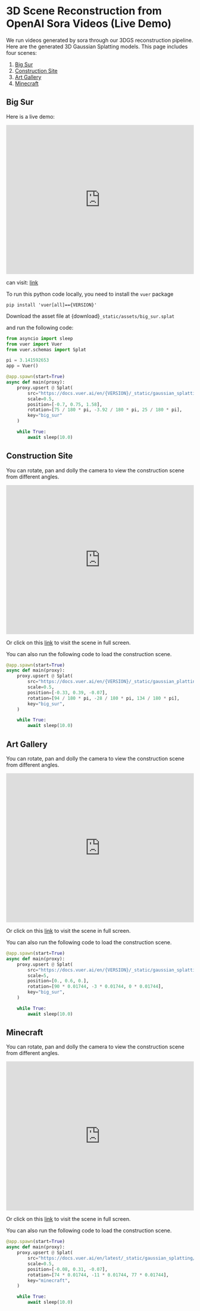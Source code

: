 
# 3D Scene Reconstruction from OpenAI Sora Videos (Live Demo)

We run videos generated by sora through our 3DGS reconstruction pipeline. Here
are the generated 3D Gaussian Splatting models. This page includes four scenes:

1. [Big Sur](#big-sur) 
2. [Construction Site](#sora-construction-scene) 
3. [Art Gallery](#art-gallery)
4. [Minecraft](#minecraft)

## Big Sur

Here is a live demo:
<iframe src="https://vuer.ai/?collapseMenu=True&grid=False&fov=115&scene=3gAEqGNoaWxkcmVukd4AB6hjaGlsZHJlbpCjdGFnpVNwbGF0o2tleadiaWdfc3Vyo3NyY9k7aHR0cHM6Ly9kb2NzLnZ1ZXIuYWkvZW4vbGF0ZXN0L19zdGF0aWMvYXNzZXRzL2JpZ19zdXIuc3BsYXSlc2NhbGXLP%2BAAAAAAAACocG9zaXRpb26Ty7%2FmZmZgAAAAyz%2FoAAAAAAAAyz%2F5R64gAAAAqHJvdGF0aW9uk8s%2F9PGmwAAAAMu%2FsYPFQAAAAMs%2F2%2BzeYAAAAKxodG1sQ2hpbGRyZW6Qq3Jhd0NoaWxkcmVukKpiZ0NoaWxkcmVukA%3D%3D" width="100%" height="400" frameborder="0"></iframe>

can visit: <a href="https://vuer.ai/?collapseMenu=True&grid=False&fov=115&scene=3gAEqGNoaWxkcmVukd4AB6hjaGlsZHJlbpCjdGFnpVNwbGF0o2tleadiaWdfc3Vyo3NyY9k7aHR0cHM6Ly9kb2NzLnZ1ZXIuYWkvZW4vbGF0ZXN0L19zdGF0aWMvYXNzZXRzL2JpZ19zdXIuc3BsYXSlc2NhbGXLP%2BAAAAAAAACocG9zaXRpb26Ty7%2FmZmZgAAAAyz%2FoAAAAAAAAyz%2F5R64gAAAAqHJvdGF0aW9uk8s%2F9PGmwAAAAMu%2FsYPFQAAAAMs%2F2%2BzeYAAAAKxodG1sQ2hpbGRyZW6Qq3Jhd0NoaWxkcmVukKpiZ0NoaWxkcmVukA%3D%3">link</a>

To run this python code locally, you need to install the `vuer` package 
```shell
pip install 'vuer[all]=={VERSION}'
```

Download the asset file at {download}`_static/assets/big_sur.splat`

and run the following code:

```python
from asyncio import sleep
from vuer import Vuer
from vuer.schemas import Splat

pi = 3.141592653
app = Vuer()
```
```python
@app.spawn(start=True)
async def main(proxy):
    proxy.upsert @ Splat(
        src="https://docs.vuer.ai/en/{VERSION}/_static/gaussian_splatting/big_sur.splat",
        scale=0.5,
        position=[-0.7, 0.75, 1.58],
        rotation=[75 / 180 * pi, -3.92 / 180 * pi, 25 / 180 * pi],
        key="big_sur"
    )

    while True:
        await sleep(10.0)
```


## Construction Site

You can rotate, pan and dolly the camera to view the construction scene from different angles.

<iframe src="https://vuer.ai/?collapseMenu=True&fov=50&scene=3gAEqGNoaWxkcmVukd4AB6hjaGlsZHJlbpCjdGFnpVNwbGF0o2tleadiaWdfc3Vyo3NyY9lAaHR0cHM6Ly9kb2NzLnZ1ZXIuYWkvZW4vbGF0ZXN0L19zdGF0aWMvYXNzZXRzL2NvbnN0cnVjdGlvbi5zcGxhdKVzY2FsZcs%2F4AAAAAAAAKhwb3NpdGlvbpPLv9UeuGAAAADLP9j1woAAAADLv7HrhSAAAACocm90YXRpb26Tyz%2F6P%2B%2FAAAAAy7%2FfRrugAAAAy0ACtb4AAAAArGh0bWxDaGlsZHJlbpCrcmF3Q2hpbGRyZW6QqmJnQ2hpbGRyZW6Q" width="100%" height="400" frameborder="0"></iframe>

Or click on this <a href="https://vuer.ai/?collapseMenu=True&fov=50&scene=3gAEqGNoaWxkcmVukd4AB6hjaGlsZHJlbpCjdGFnpVNwbGF0o2tleadiaWdfc3Vyo3NyY9lAaHR0cHM6Ly9kb2NzLnZ1ZXIuYWkvZW4vbGF0ZXN0L19zdGF0aWMvYXNzZXRzL2NvbnN0cnVjdGlvbi5zcGxhdKVzY2FsZcs%2F4AAAAAAAAKhwb3NpdGlvbpPLv9UeuGAAAADLP9j1woAAAADLv7HrhSAAAACocm90YXRpb26Tyz%2F6P%2B%2FAAAAAy7%2FfRrugAAAAy0ACtb4AAAAArGh0bWxDaGlsZHJlbpCrcmF3Q2hpbGRyZW6QqmJnQ2hpbGRyZW6Q">link</a> to visit the scene in full screen.

You can also run the following code to load the construction scene.

```python
@app.spawn(start=True)
async def main(proxy):
    proxy.upsert @ Splat(
        src="https://docs.vuer.ai/en/{VERSION}/_static/gaussian_platting/construction.splat",
        scale=0.5,
        position=[-0.33, 0.39, -0.07],
        rotation=[94 / 180 * pi, -28 / 180 * pi, 134 / 180 * pi],
        key="big_sur",
    )

    while True:
        await sleep(10.0)
```

## Art Gallery

You can rotate, pan and dolly the camera to view the construction scene from different angles.

<iframe src="https://vuer.ai/?collapseMenu=True&fov=50&grid=False&scene=3gAEqGNoaWxkcmVukd4ABqhjaGlsZHJlbpCjdGFnpVNwbGF0o2tleadiaWdfc3Vyo3NyY9lDaHR0cHM6Ly9kb2NzLnZ1ZXIuYWkvZW4vbGF0ZXN0L19zdGF0aWMvZ2F1c3NpYW5fc3BsYXR0aW5nL2FydC5zcGxhdKVzY2FsZcs%2F4AAAAAAAAKhwb3NpdGlvbpPLv7R64UAAAADLP9PXCkAAAADLv7HrhSAAAACsaHRtbENoaWxkcmVukKtyYXdDaGlsZHJlbpCqYmdDaGlsZHJlbpA%3D" width="100%" height="400" frameborder="0"></iframe>

Or click on this <a href="https://vuer.ai/?collapseMenu=True&grid=False&fov=50&scene=3gAEqGNoaWxkcmVukd4ABqhjaGlsZHJlbpCjdGFnpVNwbGF0o2tleadiaWdfc3Vyo3NyY9lDaHR0cHM6Ly9kb2NzLnZ1ZXIuYWkvZW4vbGF0ZXN0L19zdGF0aWMvZ2F1c3NpYW5fc3BsYXR0aW5nL2FydC5zcGxhdKVzY2FsZcs%2F4AAAAAAAAKhwb3NpdGlvbpPLv7R64UAAAADLP9PXCkAAAADLv7HrhSAAAACsaHRtbENoaWxkcmVukKtyYXdDaGlsZHJlbpCqYmdDaGlsZHJlbpA%3D">link</a> to visit the scene in full screen.

You can also run the following code to load the construction scene.

```python
@app.spawn(start=True)
async def main(proxy):
    proxy.upsert @ Splat(
        src="https://docs.vuer.ai/en/{VERSION}/_static/gaussian_splatting/art.splat",
        scale=5,
        position=[0., 0.6, 0.],
        rotation=[90 * 0.01744, -3 * 0.01744, 0 * 0.01744],
        key="big_sur",
    )

    while True:
        await sleep(10.0)
```

## Minecraft

You can rotate, pan and dolly the camera to view the construction scene from different angles.

<iframe src="https://vuer.ai/?collapseMenu=True&fov=50&grid=False&scene=3gAEqGNoaWxkcmVukd4AB6hjaGlsZHJlbpCjdGFnpVNwbGF0o2tlealtaW5lY3JhZnSjc3Jj2UhodHRwczoL2RvY3MudnVlci5haS9lbi9sYXRlc3QvX3N0YXRpYy9nYXVzc2lhbl9zcGxhdHRpbmcvbWluZWNyYWZ0LnNwbHSlc2NhbGXLP%2BAAAAAAAACocG9zaXRpb26Ty7%2B0euFAAAAAyz%2FT1wpAAAAAy7%2Bx64UgAAAAqHJvdGF0aW9uk8s%2F9KYiQAAAAMu%2FyI42gAAAAMs%2F9XxvwAAAAKxodG1sQ2hpbGRyZW6Qq3Jhd0NoaWxkcmVukKpiZ0NoaWxkcmVukA%3D%3D" width="100%" height="400" frameborder="0"></iframe>

Or click on this <a href="https://vuer.ai/?collapseMenu=True&fov=50&grid=False&scene=3gAEqGNoaWxkcmVukd4AB6hjaGlsZHJlbpCjdGFnpVNwbGF0o2tlealtaW5lY3JhZnSjc3Jj2UhodHRwczoL2RvY3MudnVlci5haS9lbi9sYXRlc3QvX3N0YXRpYy9nYXVzc2lhbl9zcGxhdHRpbmcvbWluZWNyYWZ0LnNwbHSlc2NhbGXLP%2BAAAAAAAACocG9zaXRpb26Ty7%2B0euFAAAAAyz%2FT1wpAAAAAy7%2Bx64UgAAAAqHJvdGF0aW9uk8s%2F9KYiQAAAAMu%2FyI42gAAAAMs%2F9XxvwAAAAKxodG1sQ2hpbGRyZW6Qq3Jhd0NoaWxkcmVukKpiZ0NoaWxkcmVukA%3D%3D">link</a> to visit the scene in full screen.

You can also run the following code to load the construction scene.

```python
@app.spawn(start=True)
async def main(proxy):
    proxy.upsert @ Splat(
        src="https://docs.vuer.ai/en/latest/_static/gaussian_splatting/minecraft.splt",
        scale=0.5,
        position=[-0.08, 0.31, -0.07],
        rotation=[74 * 0.01744, -11 * 0.01744, 77 * 0.01744],
        key="minecraft",
    )

    while True:
        await sleep(10.0)
```
